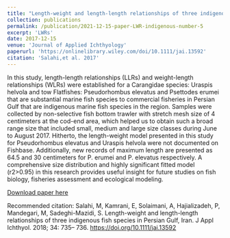 ```yaml
---
title: "Length-weight and length-length relationships of three indigenous fish species in Persian Gulf, Iran"
collection: publications
permalink: /publication/2021-12-15-paper-LWR-indigenous-number-5
excerpt: 'LWRs'
date: 2017-12-15
venue: 'Journal of Applied Ichthyology'
paperurl: 'https://onlinelibrary.wiley.com/doi/10.1111/jai.13592'
citation: 'Salahi,et al. 2017'
---
```

In this study, length-length relationships (LLRs) and weight-length relationships (WLRs) were established for a Carangidae species: Uraspis helvola and tow Flatfishes: Pseudorhombus elevatus and Psettodes erumei that are substantial marine fish species to commercial fisheries in Persian Gulf that are indigenous marine fish species in the region. Samples were collected by non-selective fish bottom trawler with stretch mesh size of 4 centimeters at the cod-end area, which helped us to obtain such a broad range size that included small, medium and large size classes during June to August 2017. Hitherto, the length-weight model presented in this study for Pseudorhombus elevatus and Uraspis helvola were not documented on Fishbase. Additionally, new records of maximum length are presented as 64.5 and 30 centimeters for P. erumei and P. elevatus respectively. A comprehensive size distribution and highly significant fitted model (r2>0.95) in this research provides useful insight for future studies on fish biology, fisheries assessment and ecological modeling.

[Download paper here](https://onlinelibrary.wiley.com/doi/10.1111/jai.13592)

Recommended citation:  Salahi, M, Kamrani, E, Solaimani, A, Hajializadeh, P, Mandegari, M, Sadeghi-Mazidi, S. Length-weight and length-length relationships of three indigenous fish species in Persian Gulf, Iran. J Appl Ichthyol. 2018; 34: 735– 736. https://doi.org/10.1111/jai.13592